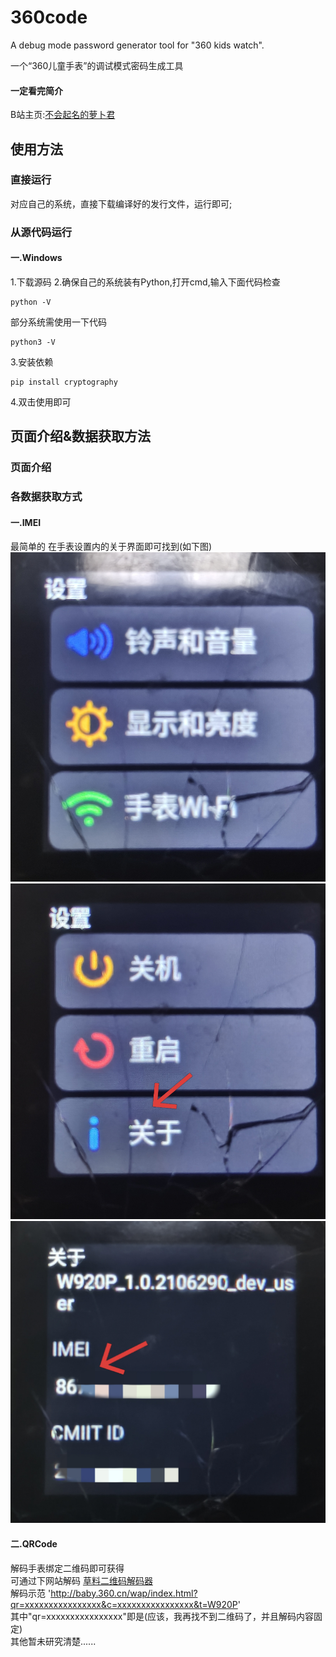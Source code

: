 # 360code
A debug mode password generator tool for "360 kids watch".<p>
一个“360儿童手表”的调试模式密码生成工具<p>
#### 一定看完简介  
B站主页:[不会起名的萝卜君](https://space.bilibili.com/1732976071?spm_id_from=333.1007.0.0)
## 使用方法
### 直接运行
对应自己的系统，直接下载编译好的发行文件，运行即可;
### 从源代码运行
#### 一.Windows
1.下载源码
2.确保自己的系统装有Python,打开cmd,输入下面代码检查
~~~
python -V
~~~
部分系统需使用一下代码
~~~
python3 -V
~~~
3.安装依赖
~~~
pip install cryptography
~~~
4.双击使用即可
## 页面介绍&数据获取方法
### 页面介绍
### 各数据获取方式
#### 一.IMEI
最简单的
在手表设置内的关于界面即可找到(如下图)
![步骤一](https://github.com/Harrot114514/360code/blob/main/photos/IMG_20250508_222149.jpg "步骤一")
![步骤二](https://github.com/Harrot114514/360code/blob/main/photos/IMG_20250508_222233.jpg "步骤二")
![步骤三](https://github.com/Harrot114514/360code/blob/main/photos/IMG_20250508_222311.jpg "步骤三")
#### 二.QRCode
解码手表绑定二维码即可获得  
可通过下网站解码
[草料二维码解码器](https://cli.im/deqr)  
解码示范  'http://baby.360.cn/wap/index.html?qr=xxxxxxxxxxxxxxxx&c=xxxxxxxxxxxxxxxx&t=W920P'  
其中"qr=xxxxxxxxxxxxxxxx"即是(应该，我再找不到二维码了，并且解码内容固定)  
其他暂未研究清楚......
